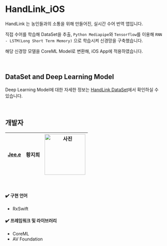 # HandLink_iOS
HandLink 는 농인들과의 소통을 위해 만들어진, 실시간 수어 번역 앱입니다.  

직접 수어를 학습해 DataSet을 추출, `Python Mediapipe`와 `Tensorflow`를 이용해 `RNN - LSTM(Long Short Term Memory)` 으로 학습시켜 신경망을 구축했습니다.

해당 신경망 모델을 CoreML Model로 변환해, iOS App에 적용하였습니다.

<br>

## DataSet and Deep Learning Model

Deep Learning Model에 대한 자세한 정보는 [HandLink DataSet](https://github.com/Jeeehee/HandLink)에서 확인하실 수 있습니다.


<br>

## 개발자
|[Jee.e](https://github.com/Jeeehee)|황지희|<img width="130" alt="사진" src="https://user-images.githubusercontent.com/92635121/200990518-49c850d3-91b9-4818-8666-f0f0cc85479a.png">|
|--|--|--|

<br>

#### ✔️ 구현 언어
- RxSwift

#### ✔️ 프레임워크 및 라이브러리
- CoreML
- AV Foundation
